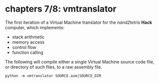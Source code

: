 # chapters 7/8: vmtranslator
The first iteration of a Virtual Machine translator for the *nand2tetris* **Hack** computer, which implements:

  * stack arithmetic
  * memory access
  * control flow
  * function calling

The following will compile either a single Virtual Machine source code file, or directory of such files, to a raw
assembly file.

```
python -m vmtranslator SOURCE.asm|SOURCE_DIR
```
